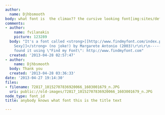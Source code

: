```yaml
---
author:
  name: Djhbsmooth
body: what font is  the climax?? the cursive looking font[img:sites/default/files/old-images/72817_10152707836920066_1603001679_n_3512.JPG]
comments:
- author:
    name: fvilanakis
    picture: 123289
  body: "It's a font called <strong>[[http://www.findmyfont.com/index.php/fonts/font-preview?fset=Dafont-2&ffam=MA%20Sexy%20-%20Regular&fid=53954ede5051bac3bd72d2c5d461cfff&fsize=60&text=The%20Climax&fit=1|MA
    Sexy]]</strong> (no joke!) by Margarete Antonio (2003)\r\n\r\n------------------\r\nI
    found it using \"Find my Font\": http://www.findmyfont.com"
  created: '2013-04-28 02:57:47'
- author:
    name: Djhbsmooth
  body: Thank you
  created: '2013-04-28 03:36:33'
date: '2013-04-27 19:14:30'
files:
- filename: 72817_10152707836920066_1603001679_n.JPG
  uri: public://old-images/72817_10152707836920066_1603001679_n.JPG
node_type: font_id
title: anybody knows what font this is the title text

---
```

